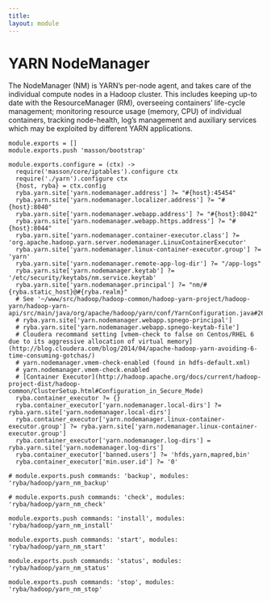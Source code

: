 ```yaml
---
title: 
layout: module
---
```


# YARN NodeManager

The NodeManager (NM) is YARN’s per-node agent, and takes care of the individual
compute nodes in a Hadoop cluster. This includes keeping up-to date with the
ResourceManager (RM), overseeing containers’ life-cycle management; monitoring
resource usage (memory, CPU) of individual containers, tracking node-health,
log’s management and auxiliary services which may be exploited by different YARN
applications.

    module.exports = []
    module.exports.push 'masson/bootstrap'

    module.exports.configure = (ctx) ->
      require('masson/core/iptables').configure ctx
      require('./yarn').configure ctx
      {host, ryba} = ctx.config
      ryba.yarn.site['yarn.nodemanager.address'] ?= "#{host}:45454"
      ryba.yarn.site['yarn.nodemanager.localizer.address'] ?= "#{host}:8040"
      ryba.yarn.site['yarn.nodemanager.webapp.address'] ?= "#{host}:8042"
      ryba.yarn.site['yarn.nodemanager.webapp.https.address'] ?= "#{host}:8044"
      ryba.yarn.site['yarn.nodemanager.container-executor.class'] ?= 'org.apache.hadoop.yarn.server.nodemanager.LinuxContainerExecutor'
      ryba.yarn.site['yarn.nodemanager.linux-container-executor.group'] ?= 'yarn'
      ryba.yarn.site['yarn.nodemanager.remote-app-log-dir'] ?= "/app-logs"
      ryba.yarn.site['yarn.nodemanager.keytab'] ?= '/etc/security/keytabs/nm.service.keytab'
      ryba.yarn.site['yarn.nodemanager.principal'] ?= "nm/#{ryba.static_host}@#{ryba.realm}"
      # See '~/www/src/hadoop/hadoop-common/hadoop-yarn-project/hadoop-yarn/hadoop-yarn-api/src/main/java/org/apache/hadoop/yarn/conf/YarnConfiguration.java#263'
      # ryba.yarn.site['yarn.nodemanager.webapp.spnego-principal']
      # ryba.yarn.site['yarn.nodemanager.webapp.spnego-keytab-file']
      # Cloudera recommand setting [vmem-check to false on Centos/RHEL 6 due to its aggressive allocation of virtual memory](http://blog.cloudera.com/blog/2014/04/apache-hadoop-yarn-avoiding-6-time-consuming-gotchas/)
      # yarn.nodemanager.vmem-check-enabled (found in hdfs-default.xml)
      # yarn.nodemanager.vmem-check.enabled
      # [Container Executor](http://hadoop.apache.org/docs/current/hadoop-project-dist/hadoop-common/ClusterSetup.html#Configuration_in_Secure_Mode)
      ryba.container_executor ?= {}
      ryba.container_executor['yarn.nodemanager.local-dirs'] ?= ryba.yarn.site['yarn.nodemanager.local-dirs']
      ryba.container_executor['yarn.nodemanager.linux-container-executor.group'] ?= ryba.yarn.site['yarn.nodemanager.linux-container-executor.group']
      ryba.container_executor['yarn.nodemanager.log-dirs'] = ryba.yarn.site['yarn.nodemanager.log-dirs']
      ryba.container_executor['banned.users'] ?= 'hfds,yarn,mapred,bin'
      ryba.container_executor['min.user.id'] ?= '0'

    # module.exports.push commands: 'backup', modules: 'ryba/hadoop/yarn_nm_backup'

    # module.exports.push commands: 'check', modules: 'ryba/hadoop/yarn_nm_check'

    module.exports.push commands: 'install', modules: 'ryba/hadoop/yarn_nm_install'

    module.exports.push commands: 'start', modules: 'ryba/hadoop/yarn_nm_start'

    module.exports.push commands: 'status', modules: 'ryba/hadoop/yarn_nm_status'

    module.exports.push commands: 'stop', modules: 'ryba/hadoop/yarn_nm_stop'




